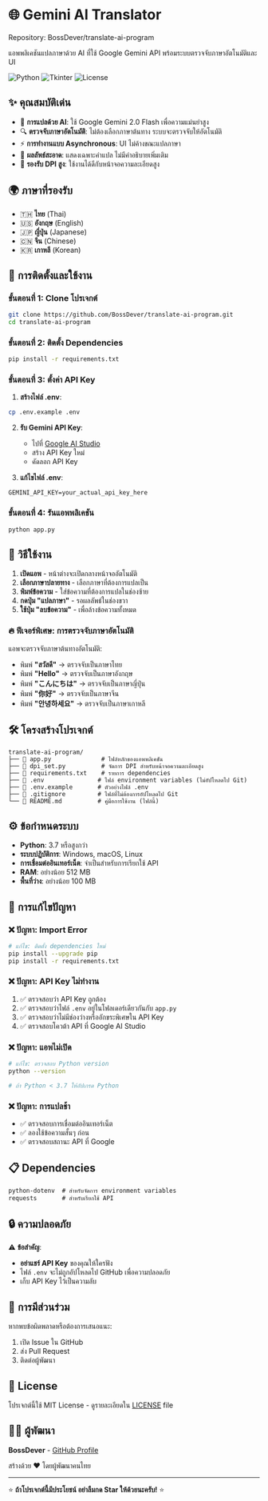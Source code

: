# 🌐 Gemini AI Translator

Repository: BossDever/translate-ai-program

แอพพลิเคชันแปลภาษาด้วย AI ที่ใช้ Google Gemini API พร้อมระบบตรวจจับภาษาอัตโนมัติและ UI 

![Python](https://img.shields.io/badge/Python-3.7+-blue.svg)
![Tkinter](https://img.shields.io/badge/GUI-Tkinter-green.svg)
![License](https://img.shields.io/badge/License-MIT-yellow.svg)

## ✨ คุณสมบัติเด่น

- 🤖 **การแปลด้วย AI**: ใช้ Google Gemini 2.0 Flash เพื่อความแม่นยำสูง
- 🔍 **ตรวจจับภาษาอัตโนมัติ**: ไม่ต้องเลือกภาษาต้นทาง ระบบจะตรวจจับให้อัตโนมัติ
- ⚡ **การทำงานแบบ Asynchronous**: UI ไม่ค้างขณะแปลภาษา
- 🎯 **ผลลัพธ์สะอาด**: แสดงเฉพาะคำแปล ไม่มีคำอธิบายเพิ่มเติม
- 📱 **รองรับ DPI สูง**: ใช้งานได้ดีกับหน้าจอความละเอียดสูง

## 🌍 ภาษาที่รองรับ

- 🇹🇭 **ไทย** (Thai)
- 🇺🇸 **อังกฤษ** (English) 
- 🇯🇵 **ญี่ปุ่น** (Japanese)
- 🇨🇳 **จีน** (Chinese)
- 🇰🇷 **เกาหลี** (Korean)

## 🚀 การติดตั้งและใช้งาน

### ขั้นตอนที่ 1: Clone โปรเจกต์
```bash
git clone https://github.com/BossDever/translate-ai-program.git
cd translate-ai-program
```

### ขั้นตอนที่ 2: ติดตั้ง Dependencies
```bash
pip install -r requirements.txt
```

### ขั้นตอนที่ 3: ตั้งค่า API Key

1. **สร้างไฟล์ .env**:
```bash
cp .env.example .env
```

2. **รับ Gemini API Key**:
   - ไปที่ [Google AI Studio](https://makersuite.google.com/app/apikey)
   - สร้าง API Key ใหม่
   - คัดลอก API Key

3. **แก้ไขไฟล์ .env**:
```env
GEMINI_API_KEY=your_actual_api_key_here
```

### ขั้นตอนที่ 4: รันแอพพลิเคชัน
```bash
python app.py
```

## 📖 วิธีใช้งาน

1. **เปิดแอพ** - หน้าต่างจะเปิดกลางหน้าจออัตโนมัติ
2. **เลือกภาษาปลายทาง** - เลือกภาษาที่ต้องการแปลเป็น
3. **พิมพ์ข้อความ** - ใส่ข้อความที่ต้องการแปลในช่องซ้าย
4. **กดปุ่ม "แปลภาษา"** - รอผลลัพธ์ในช่องขวา
5. **ใช้ปุ่ม "ลบข้อความ"** - เพื่อล้างข้อความทั้งหมด

### 🔥 ฟีเจอร์พิเศษ: การตรวจจับภาษาอัตโนมัติ

แอพจะตรวจจับภาษาต้นทางอัตโนมัติ:
- พิมพ์ **"สวัสดี"** → ตรวจจับเป็นภาษาไทย
- พิมพ์ **"Hello"** → ตรวจจับเป็นภาษาอังกฤษ  
- พิมพ์ **"こんにちは"** → ตรวจจับเป็นภาษาญี่ปุ่น
- พิมพ์ **"你好"** → ตรวจจับเป็นภาษาจีน
- พิมพ์ **"안녕하세요"** → ตรวจจับเป็นภาษาเกาหลี

## 🛠️ โครงสร้างโปรเจกต์

```
translate-ai-program/
├── 📄 app.py              # ไฟล์หลักของแอพพลิเคชัน
├── 📄 dpi_set.py          # จัดการ DPI สำหรับหน้าจอความละเอียดสูง
├── 📄 requirements.txt    # รายการ dependencies
├── 📄 .env               # ไฟล์ environment variables (ไม่อัปโหลดไป Git)
├── 📄 .env.example       # ตัวอย่างไฟล์ .env
├── 📄 .gitignore         # ไฟล์ที่ไม่ต้องการอัปโหลดไป Git
└── 📄 README.md          # คู่มือการใช้งาน (ไฟล์นี้)
```

## ⚙️ ข้อกำหนดระบบ

- **Python**: 3.7 หรือสูงกว่า
- **ระบบปฏิบัติการ**: Windows, macOS, Linux
- **การเชื่อมต่ออินเทอร์เน็ต**: จำเป็นสำหรับการเรียกใช้ API
- **RAM**: อย่างน้อย 512 MB
- **พื้นที่ว่าง**: อย่างน้อย 100 MB

## 🔧 การแก้ไขปัญหา

### ❌ ปัญหา: Import Error
```bash
# แก้ไข: ติดตั้ง dependencies ใหม่
pip install --upgrade pip
pip install -r requirements.txt
```

### ❌ ปัญหา: API Key ไม่ทำงาน
1. ✅ ตรวจสอบว่า API Key ถูกต้อง
2. ✅ ตรวจสอบว่าไฟล์ `.env` อยู่ในโฟลเดอร์เดียวกันกับ `app.py`
3. ✅ ตรวจสอบว่าไม่มีช่องว่างหรืออักขระพิเศษใน API Key
4. ✅ ตรวจสอบโควต้า API ที่ Google AI Studio

### ❌ ปัญหา: แอพไม่เปิด
```bash
# แก้ไข: ตรวจสอบ Python version
python --version

# ถ้า Python < 3.7 ให้อัปเกรด Python
```

### ❌ ปัญหา: การแปลช้า
- ✅ ตรวจสอบการเชื่อมต่ออินเทอร์เน็ต
- ✅ ลองใช้ข้อความสั้นๆ ก่อน
- ✅ ตรวจสอบสถานะ API ที่ Google

## 📋 Dependencies

```txt
python-dotenv  # สำหรับจัดการ environment variables
requests       # สำหรับเรียกใช้ API
```

## 🔒 ความปลอดภัย

⚠️ **ข้อสำคัญ**: 
- **อย่าแชร์ API Key** ของคุณให้ใครฟัง
- ไฟล์ `.env` จะไม่ถูกอัปโหลดไป GitHub เพื่อความปลอดภัย
- เก็บ API Key ไว้เป็นความลับ

## 🤝 การมีส่วนร่วม

หากพบข้อผิดพลาดหรือต้องการเสนอแนะ:
1. เปิด Issue ใน GitHub
2. ส่ง Pull Request
3. ติดต่อผู้พัฒนา

## 📄 License

โปรเจกต์นี้ใช้ MIT License - ดูรายละเอียดใน [LICENSE](LICENSE) file

## 👨‍💻 ผู้พัฒนา
**BossDever** - [GitHub Profile](https://github.com/BossDever)

สร้างด้วย ❤️ โดยผู้พัฒนาคนไทย

---

⭐ **ถ้าโปรเจกต์นี้มีประโยชน์ อย่าลืมกด Star ให้ด้วยนะครับ!** ⭐
